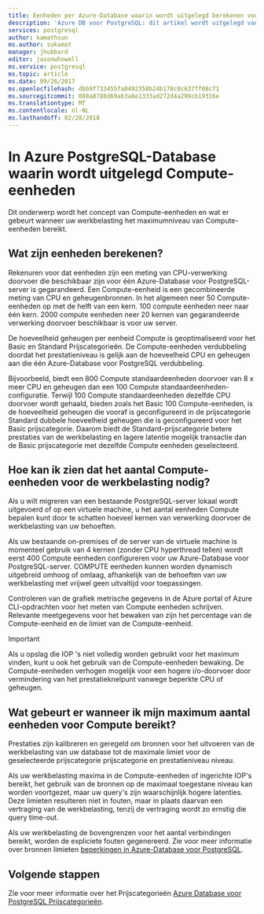 ```yaml
---
title: Eenheden per Azure-Database waarin wordt uitgelegd berekenen voor PostgreSQL | Microsoft Docs
description: 'Azure DB voor PostgreSQL: dit artikel wordt uitgelegd van de concepten van Compute-eenheden en wat er gebeurt wanneer uw werkbelasting het maximum aantal eenheden voor Compute bereikt.'
services: postgresql
author: kamathsun
ms.author: sukamat
manager: jhubbard
editor: jasonwhowell
ms.service: postgresql
ms.topic: article
ms.date: 09/26/2017
ms.openlocfilehash: dbb9f733455fa0492358b24b178c8c637ff08c71
ms.sourcegitcommit: 088a8788d69a63a8e1333ad272d4a299cb19316e
ms.translationtype: MT
ms.contentlocale: nl-NL
ms.lasthandoff: 02/28/2018
---
```

# <a name="explaining-compute-units-in-azure-database-for-postgresql"></a>In Azure PostgreSQL-Database waarin wordt uitgelegd Compute-eenheden
Dit onderwerp wordt het concept van Compute-eenheden en wat er gebeurt wanneer uw werkbelasting het maximumniveau van Compute-eenheden bereikt.

## <a name="what-are-compute-units"></a>Wat zijn eenheden berekenen?
Rekenuren voor dat eenheden zijn een meting van CPU-verwerking doorvoer die beschikbaar zijn voor één Azure-Database voor PostgreSQL-server is gegarandeerd. Een Compute-eenheid is een gecombineerde meting van CPU en geheugenbronnen. In het algemeen neer 50 Compute-eenheden op met de helft van een kern. 100 compute eenheden neer naar één kern. 2000 compute eenheden neer 20 kernen van gegarandeerde verwerking doorvoer beschikbaar is voor uw server.

De hoeveelheid geheugen per eenheid Compute is geoptimaliseerd voor het Basic en Standard Prijscategorieën. De Compute-eenheden verdubbeling doordat het prestatieniveau is gelijk aan de hoeveelheid CPU en geheugen aan die één Azure-Database voor PostgreSQL verdubbeling.

Bijvoorbeeld, biedt een 800 Compute standaardeenheden doorvoer van 8 x meer CPU en geheugen dan een 100 Compute standaardeenheden-configuratie. Terwijl 100 Compute standaardeenheden dezelfde CPU doorvoer wordt gehaald, bieden zoals het Basic 100 Compute-eenheden, is de hoeveelheid geheugen die vooraf is geconfigureerd in de prijscategorie Standard dubbele hoeveelheid geheugen die is geconfigureerd voor het Basic prijscategorie. Daarom biedt de Standard-prijscategorie betere prestaties van de werkbelasting en lagere latentie mogelijk transactie dan de Basic prijscategorie met dezelfde Compute eenheden geselecteerd.

## <a name="how-can-i-determine-the-number-of-compute-units-needed-for-my-workload"></a>Hoe kan ik zien dat het aantal Compute-eenheden voor de werkbelasting nodig?
Als u wilt migreren van een bestaande PostgreSQL-server lokaal wordt uitgevoerd of op een virtuele machine, u het aantal eenheden Compute bepalen kunt door te schatten hoeveel kernen van verwerking doorvoer de werkbelasting van uw behoeften. 

Als uw bestaande on-premises of de server van de virtuele machine is momenteel gebruik van 4 kernen (zonder CPU hyperthread tellen) wordt eerst 400 Compute eenheden configureren voor uw Azure-Database voor PostgreSQL-server. COMPUTE eenheden kunnen worden dynamisch uitgebreid omhoog of omlaag, afhankelijk van de behoeften van uw werkbelasting met vrijwel geen uitvaltijd voor toepassingen. 

Controleren van de grafiek metrische gegevens in de Azure portal of Azure CLI-opdrachten voor het meten van Compute eenheden schrijven. Relevante meetgegevens voor het bewaken van zijn het percentage van de Compute-eenheid en de limiet van de Compute-eenheid.

>[!IMPORTANT]
> Als u opslag die IOP 's niet volledig worden gebruikt voor het maximum vinden, kunt u ook het gebruik van de Compute-eenheden bewaking. De Compute-eenheden verhogen mogelijk voor een hogere i/o-doorvoer door vermindering van het prestatieknelpunt vanwege beperkte CPU of geheugen.

## <a name="what-happens-when-i-hit-my-maximum-compute-units"></a>Wat gebeurt er wanneer ik mijn maximum aantal eenheden voor Compute bereikt?
Prestaties zijn kalibreren en geregeld om bronnen voor het uitvoeren van de werkbelasting van uw database tot de maximale limiet voor de geselecteerde prijscategorie prijscategorie en prestatieniveau niveau. 

Als uw werkbelasting maxima in de Compute-eenheden of ingerichte IOP's bereikt, het gebruik van de bronnen op de maximaal toegestane niveau kan worden voortgezet, maar uw query's zijn waarschijnlijk hogere latenties. Deze limieten resulteren niet in fouten, maar in plaats daarvan een vertraging van de werkbelasting, tenzij de vertraging wordt zo ernstig die query time-out. 

Als uw werkbelasting de bovengrenzen voor het aantal verbindingen bereikt, worden de expliciete fouten gegenereerd. Zie voor meer informatie over bronnen limieten [beperkingen in Azure-Database voor PostgreSQL](concepts-limits.md).

## <a name="next-steps"></a>Volgende stappen
Zie voor meer informatie over het Prijscategorieën [Azure Database voor PostgreSQL Prijscategorieën](./concepts-service-tiers.md).
